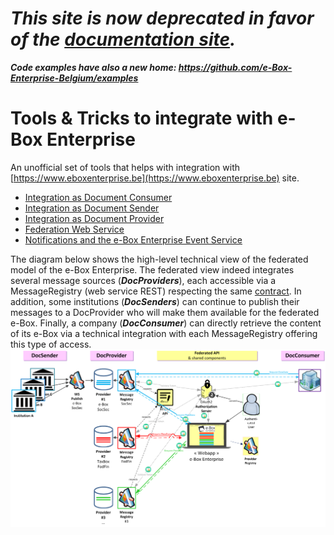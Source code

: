# ***This site is now deprecated in favor of the [documentation site](https://dev.eboxenterprise.be/).***

***Code examples have also a new home: https://github.com/e-Box-Enterprise-Belgium/examples***


# Tools & Tricks to integrate with e-Box Enterprise
 
An unofficial set of tools that helps with integration with [https://www.eboxenterprise.be](https://www.eboxenterprise.be) site.

- [Integration as Document Consumer](document_consumer/document_consumer.md)
- [Integration as Document Sender](document_sender/document_sender.md)
- [Integration as Document Provider](document_provider/document_provider.md)
- [Federation Web Service](federation/federation_ws.md)
- [Notifications and the e-Box Enterprise Event Service](federation/enterprise_ebox_event_service.md)

The diagram below shows the high-level technical view of the federated model of the e-Box Enterprise. The federated view indeed integrates several message sources (***DocProviders***), each accessible via a MessageRegistry (web service REST) respecting the same [contract](https://info.eboxenterprise.be/fr/documents/zip/e-Box-Enterprise-swagger-v2.1-AP-Public.zip).
In addition, some institutions (***DocSenders***) can continue to publish their messages to a DocProvider who will make them available for the federated e-Box.
Finally, a company (***DocConsumer***) can directly retrieve the content of its e-Box via a technical integration with each MessageRegistry offering this type of access.
![Diagram: high-level technical viewDiagram: high-level technical view](media/senderProviderConsumerView.png)
